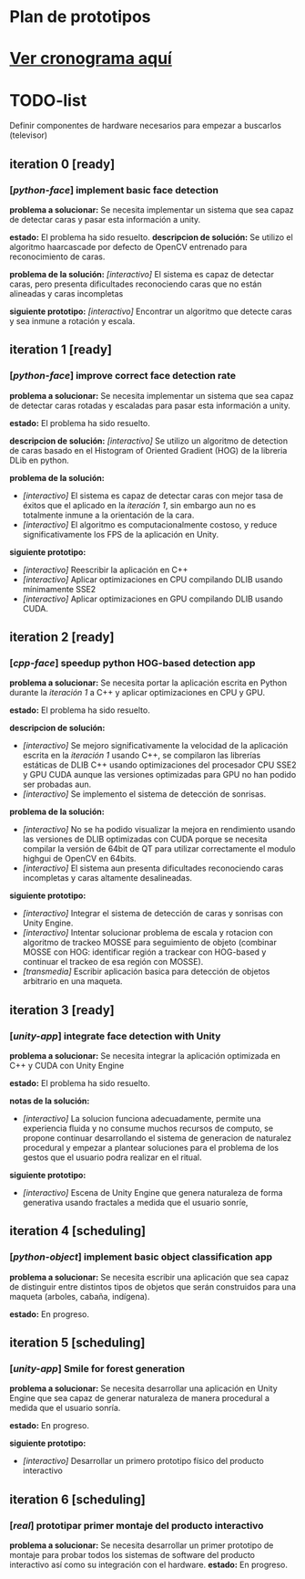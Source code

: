 # Plan de prototipos
# [Ver cronograma aquí](https://instagantt.com/shared/s/548861461553700/latest)

# TODO-list
Definir componentes de hardware necesarios para empezar a buscarlos (televisor)

## iteration 0 [ready]
### [*python-face*] implement basic face detection 
**problema a solucionar:** Se necesita implementar un sistema que sea capaz de detectar caras y pasar esta información a unity.

**estado:** El problema ha sido resuelto.
**descripcion de solución:** Se utilizo el algoritmo haarcascade por defecto de OpenCV entrenado para reconocimiento de caras.

**problema de la solución:** *[interactivo]* El sistema es capaz de detectar caras, pero presenta dificultades reconociendo caras que no están alineadas y caras incompletas 

**siguiente prototipo:** *[interactivo]* Encontrar un algoritmo que detecte caras y sea inmune a rotación y escala. 

## iteration 1 [ready]
###  [*python-face*]  improve correct face detection rate
**problema a solucionar:** Se necesita implementar un sistema que sea capaz de detectar caras rotadas y escaladas para pasar esta información a unity.

**estado:** El problema ha sido resuelto.

**descripcion de solución:** *[interactivo]* Se utilizo un algoritmo de detection de caras basado en el Histogram of Oriented Gradient (HOG) de la libreria DLib en python.

**problema de la solución:** 
- *[interactivo]* El sistema es capaz de detectar caras con mejor tasa de éxitos que el aplicado en la *iteración 1*, sin embargo aun no es totalmente inmune a la orientación de la cara.
- *[interactivo]* El algoritmo es computacionalmente costoso, y reduce significativamente los FPS de la aplicación en Unity.

**siguiente prototipo:** 
- *[interactivo]* Reescribir la aplicación en C++
- *[interactivo]* Aplicar optimizaciones en CPU compilando DLIB usando mínimamente SSE2
- *[interactivo]* Aplicar optimizaciones en GPU compilando DLIB usando CUDA.

## iteration 2 [ready]
### [*cpp-face*] speedup python HOG-based detection app

**problema a solucionar:** Se necesita portar la aplicación escrita en Python durante la *iteración 1* a C++ y aplicar optimizaciones en CPU y GPU.

**estado:** El problema ha sido resuelto.

**descripcion de solución:** 
- *[interactivo]* Se mejoro significativamente la velocidad de la aplicación escrita en la *iteración 1* usando C++, se compilaron las librerías estáticas de DLIB C++ usando optimizaciones del procesador CPU SSE2 y GPU CUDA aunque las versiones optimizadas para GPU no han podido ser probadas aun.
- *[interactivo]* Se implemento el sistema de detección de sonrisas.

**problema de la solución:** 
- *[interactivo]* No se ha podido visualizar la mejora en rendimiento usando las versiones de DLIB optimizadas con CUDA porque se necesita compilar la versión de 64bit de QT para utilizar correctamente el modulo highgui de OpenCV en 64bits.
- *[interactivo]* El sistema aun presenta dificultades reconociendo caras incompletas y caras altamente desalineadas.

**siguiente prototipo:** 
- *[interactivo]* Integrar el sistema de detección de caras y sonrisas con Unity Engine.
- *[interactivo]* Intentar solucionar problema de escala y rotacion con algoritmo de trackeo MOSSE para seguimiento de objeto (combinar MOSSE con HOG: identificar región a trackear con HOG-based y continuar el trackeo de esa región con MOSSE).  
- *[transmedia]* Escribir aplicación basica para detección de objetos arbitrario en una maqueta.

## iteration 3 [ready]
### [*unity-app*] integrate face detection with Unity

**problema a solucionar:** Se necesita integrar la aplicación optimizada en C++ y CUDA con Unity Engine

**estado:** El problema ha sido resuelto.

**notas de la solución:** 
- *[interactivo]* La solucion funciona adecuadamente, permite una experiencia fluida y no consume muchos recursos de computo, se propone continuar desarrollando el sistema de generacion de naturalez procedural y empezar a plantear soluciones para el problema de los gestos que el usuario podra realizar en el ritual.

**siguiente prototipo:** 
- *[interactivo]* Escena de Unity Engine que genera naturaleza de forma generativa usando fractales a medida que el usuario sonríe,

## iteration 4 [scheduling]
### [*python-object*] implement basic object classification app

**problema a solucionar:** Se necesita escribir una aplicación que sea capaz de distinguir entre distintos tipos de objetos que serán construidos para una maqueta (arboles, cabaña, indígena).

**estado:** En progreso.

## iteration 5 [scheduling]
### [*unity-app*] Smile for forest generation

**problema a solucionar:** Se necesita desarrollar una aplicación en Unity Engine que sea capaz de generar naturaleza de manera procedural a medida que el usuario sonría.

**estado:** En progreso.

**siguiente prototipo:** 
- *[interactivo]* Desarrollar un primero prototipo físico del producto interactivo

## iteration 6 [scheduling]
### [*real*] prototipar primer montaje del producto interactivo

**problema a solucionar:** Se necesita desarrollar un primer prototipo de montaje para probar todos los sistemas de software del producto interactivo así como su integración con el hardware.
**estado:** En progreso.
